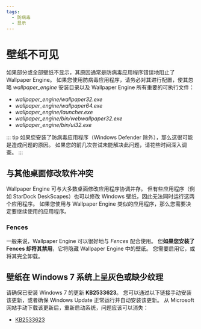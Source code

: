 ```yaml
---
tags:
  - 防病毒
  - 显示
---
```


# 壁纸不可见

如果部分或全部壁纸不显示，其原因通常是防病毒应用程序错误地阻止了 Wallpaper Engine。 如果您使用防病毒应用程序，请务必对其进行配置，使其忽略 *wallpaper_engine* 安装目录以及 Wallpaper Engine 所有重要的可执行文件：

* *wallpaper_engine/wallpaper32.exe*
* *wallpaper_engine/wallpaper64.exe*
* *wallpaper_engine/launcher.exe*
* *wallpaper_engine/bin/webwallpaper32.exe*
* *wallpaper_engine/bin/ui32.exe*

::: tip
如果您安装了防病毒应用程序（Windows Defender 除外），那么这很可能是造成问题的原因。 如果您的前几次尝试未能解决此问题，请花些时间深入调查。
:::

## 与其他桌面修改软件冲突

Wallpaper Engine 可与大多数桌面修改应用程序协调并存。 但有些应用程序（例如 StarDock DeskScapes）也可以修改 Windows 壁纸，因此无法同时运行这两个应用程序。 如果您使用与 Wallpaper Engine 类似的应用程序，那么您需要决定要继续使用的应用程序。

### Fences

一般来说，Wallpaper Engine 可以很好地与 *Fences* 配合使用。 但**如果您安装了 Fences 却将其禁用**，它将隐藏 Wallpaper Engine 中的壁纸。 您需要启用它，或将其完全卸载。

## 壁纸在 Windows 7 系统上呈灰色或缺少纹理

请确保已安装 Windows 7 的更新 **KB2533623**。 您可以通过以下链接手动安装该更新，或者确保 Windows Update 正常运行并自动安装该更新。 从 Microsoft 网站手动下载该更新后，重新启动系统，问题应该可以消失：

* [KB2533623](https://support.microsoft.com/zh-cn/help/2533623/microsoft-security-advisory-insecure-library-loading-could-allow-remot)